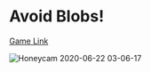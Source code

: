 # Avoid Blobs!

[Game Link](https://pshtony1.github.io/JS-Game/Avoid%20Blobs)

![Honeycam 2020-06-22 03-06-17](https://user-images.githubusercontent.com/67461578/85858554-cbf6ac00-b7f6-11ea-84fe-9f6479a6e3a9.gif)

